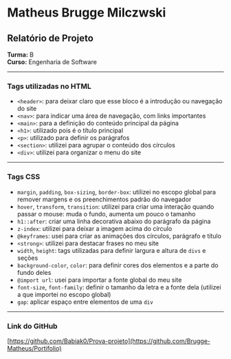# Matheus Brugge Milczwski 
## Relatório de Projeto  
**Turma:** B  
**Curso:** Engenharia de Software  

---

### Tags utilizadas no HTML

- `<header>`: para deixar claro que esse bloco é a introdução ou navegação do site  
- `<nav>`: para indicar uma área de navegação, com links importantes  
- `<main>`: para a definição do conteúdo principal da página  
- `<h1>`: utilizado pois é o título principal  
- `<p>`: utilizado para definir os parágrafos  
- `<section>`: utilizei para agrupar o conteúdo dos círculos  
- `<div>`: utilizei para organizar o menu do site  

---

### Tags CSS

- `margin`, `padding`, `box-sizing`, `border-box`: utilizei no escopo global para remover margens e os preenchimentos padrão do navegador  
- `hover`, `transform`, `transition`: utilizei para criar uma interação quando passar o mouse: muda o fundo, aumenta um pouco o tamanho  
- `h1::after`: criar uma linha decorativa abaixo do parágrafo da página  
- `z-index`: utilizei para deixar a imagem acima do círculo  
- `@keyframes`: usei para criar as animações dos círculos, parágrafo e título  
- `<strong>`: utilizei para destacar frases no meu site  
- `width`, `height`: tags utilizadas para definir largura e altura de `divs` e seções  
- `background-color`, `color`: para definir cores dos elementos e a parte do fundo deles  
- `@import url`: usei para importar a fonte global do meu site  
- `font-size`, `font-family`: definir o tamanho da letra e a fonte dela (utilizei a que importei no escopo global)  
- `gap`: aplicar espaço entre elementos de uma `div`

---

### Link do GitHub

[https://github.com/Babiak0/Prova-projeto](https://github.com/Brugge-Matheus/Portifolio)
